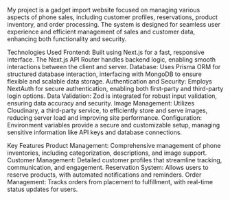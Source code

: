 My project is a gadget import website focused on managing various aspects of phone sales, including customer profiles, reservations, product inventory, and order processing. The system is designed for seamless user experience and efficient management of sales and customer data, enhancing both functionality and security.

Technologies Used
Frontend: Built using Next.js for a fast, responsive interface. The Next.js API Router handles backend logic, enabling smooth interactions between the client and server.
Database: Uses Prisma ORM for structured database interaction, interfacing with MongoDB to ensure flexible and scalable data storage.
Authentication and Security: Employs NextAuth for secure authentication, enabling both first-party and third-party login options.
Data Validation: Zod is integrated for robust input validation, ensuring data accuracy and security.
Image Management: Utilizes Cloudinary, a third-party service, to efficiently store and serve images, reducing server load and improving site performance.
Configuration: Environment variables provide a secure and customizable setup, managing sensitive information like API keys and database connections.

Key Features
Product Management: Comprehensive management of phone inventories, including categorization, descriptions, and image support.
Customer Management: Detailed customer profiles that streamline tracking, communication, and engagement.
Reservation System: Allows users to reserve products, with automated notifications and reminders.
Order Management: Tracks orders from placement to fulfillment, with real-time status updates for users.
